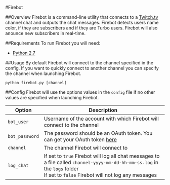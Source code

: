 #Firebot

##Overview
Firebot is a command-line utility that connects to a [Twitch.tv](http://www.twitch.tv) channel chat and outputs the chat messages. Firebot detects users name color, if they are subscribers and if they are Turbo users. Firebot will also anounce new subscribers in real-time.

##Requirements
To run Firebot you will need:
+ [Python 2.7](https://www.python.org/downloads/)

##Usage
By default Firebot will connect to the channel specified in the config. If you want to quickly connect to another channel you can specify the channel when launching Firebot.
```
python firebot.py [channel]
```

##Config
Firebot will use the options values in the `config` file if no other values are specified when launching Firebot.

Option         | Description
-------------- | -----------
`bot_user`     | Username of the account with which Firebot will connect to the channel
`bot_password` | The password should be an OAuth token. You can get your OAuth token [here](http://www.twitchapps.com/tmi/)
`channel`      | The channel Firebot will connect to
`log_chat`     | If set to `true` Firebot will log all chat messages to a file called `channel-yyyy-mm-dd-hh-mm-ss.log` in the `logs` folder<br>If set to `false` Firebot will not log any messages

